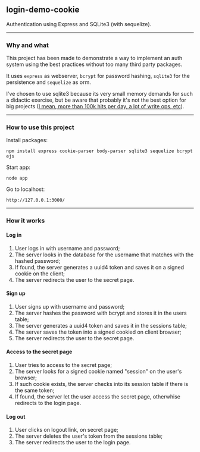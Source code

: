 ## login-demo-cookie

Authentication using Express and SQLite3 (with sequelize).

----------------
### Why and what

This project has been made to demonstrate a way to implement an auth system using the best practices without too many third party packages.

It uses <code>express</code> as webserver, <code>bcrypt</code> for password hashing, <code>sqlite3</code> for the persistence and <code>sequelize</code> as orm.

I've chosen to use sqlite3 because its very small memory demands for such a didactic exercise, but be aware that probably it's not the best option for big projects ([I mean, more than 100k hits per day, a lot of write ops, etc](https://www.sqlite.org/whentouse.html)).

----------------------
### How to use this project

Install packages:

    npm install express cookie-parser body-parser sqlite3 sequelize bcrypt ejs

Start app:

    node app

Go to localhost:

    http://127.0.0.1:3000/

-----------------
### How it works

#### Log in
1. User logs in with username and password;
2. The server looks in the database for the username that matches with the hashed password;
3. If found, the server generates a uuid4 token and saves it on a signed cookie on the client;
4. The server redirects the user to the secret page.

#### Sign up
1. User signs up with username and password;
2. The server hashes the password with bcrypt and stores it in the users table;
3. The server generates a uuid4 token and saves it in the sessions table;
4. The server saves the token into a signed cookied on client browser;
5. The server redirects the user to the secret page.

#### Access to the secret page
1. User tries to access to the secret page;
2. The server looks for a signed cookie named "session" on the user's browser;
3. If such cookie exists, the server checks into its session table if there is the same token;
4. If found, the server let the user access the secret page, otherwhise redirects to the login page.

#### Log out
1. User clicks on logout link, on secret page;
2. The server deletes the user's token from the sessions table;
3. The server redirects the user to the login page.
